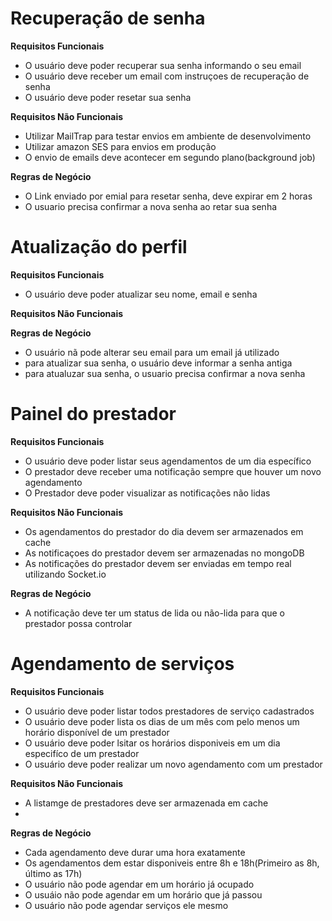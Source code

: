 # Recuperação de senha

**Requisitos Funcionais**

- O usuário deve poder recuperar sua senha informando o seu email
- O usuário deve receber um email com instruçoes de recuperação de senha
- O usuário deve poder resetar sua senha

**Requisitos Não Funcionais**

- Utilizar MailTrap para testar envios em ambiente de desenvolvimento
- Utilizar amazon SES para envios em produção
- O envio de emails deve acontecer em segundo plano(background job)

**Regras de Negócio**

- O Link enviado por emial para resetar senha, deve expirar em 2 horas
- O usuario precisa confirmar a nova senha ao retar sua senha

# Atualização do perfil

**Requisitos Funcionais**

- O usuário deve poder atualizar seu nome, email e senha

**Requisitos Não Funcionais**

**Regras de Negócio**

- O usuário nã pode alterar seu email para um email já utilizado
- para atualizar sua senha, o usuário deve informar a senha antiga
- para atualuzar sua senha, o usuario precisa confirmar a nova senha

# Painel do prestador
**Requisitos Funcionais**

- O usuário deve poder listar seus agendamentos de um dia específico
- O prestador deve receber uma notificação sempre que houver um novo agendamento
- O Prestador deve poder visualizar as notificações não lidas


**Requisitos Não Funcionais**

- Os agendamentos do prestador do dia devem ser armazenados em cache
- As notificaçoes do prestador devem ser armazenadas no mongoDB
- As notificações do prestador devem ser enviadas em tempo real utilizando Socket.io

**Regras de Negócio**

- A notificação deve ter um status de lida ou não-lida para que o prestador possa controlar

# Agendamento de serviços

**Requisitos Funcionais**

- O usuário deve poder listar todos prestadores de serviço cadastrados
- O usuário deve poder lista os dias de um mês com pelo menos um horário disponível de um prestador
- O usuário deve poder lsitar os horários disponiveis em um dia especifíco de um prestador
- O usuário deve poder realizar um novo agendamento com um prestador

**Requisitos Não Funcionais**

- A listamge de prestadores deve ser armazenada em cache
-

**Regras de Negócio**

- Cada agendamento deve durar uma hora exatamente
- Os agendamentos dem estar disponiveis entre 8h e 18h(Primeiro as 8h, último as 17h)
- O usuário não pode agendar em um horário já ocupado
- O usuáio não pode agendar em um horário que já passou
- O usuário não pode agendar serviços ele mesmo
